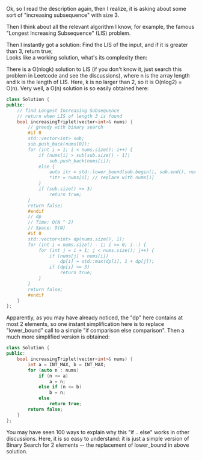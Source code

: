 Ok, so I read the description again, then I realize, it is asking about some sort of "increasing subsequence" with size 3.

Then I think about all the relevant algorithm I know, for example, the famous "Longest Increasing Subsequence" (LIS) problem.

Then I instantly got a solution: Find the LIS of the input, and if it is greater than 3, return true;  
Looks like a working solution, what's its complexity then:

There is a O(nlogk) solution to LIS (if you don't know it, just search this problem in Leetcode and see the discussions), where n is the array length and k is the length of LIS. Here, k is no larger than 2, so it is O(nlog2) = O(n). Very well, a O(n) solution is so easily obtained here:

```cpp
class Solution {
public:
    // find Longest Increasing Subsequence
    // return when LIS of length 3 is found
    bool increasingTriplet(vector<int>& nums) {
        // greedy with binary search
        #if 0
        std::vector<int> sub;
        sub.push_back(nums[0]);
        for (int i = 1; i < nums.size(); i++) {
            if (nums[i] > sub[sub.size() - 1])
                sub.push_back(nums[i]);
            else {
                auto itr = std::lower_bound(sub.begin(), sub.end(), nums[i]);
                *itr = nums[i]; // replace with nums[i]
            }
            if (sub.size() >= 3)
                return true;
        }
        return false;
        #endif
        // dp
        // Time: O(N ^ 2)
        // Space: O(N)
        #if 0
        std::vector<int> dp(nums.size(), 1);
        for (int i = nums.size() - 1; i >= 0; i--) {
            for (int j = i + 1; j < nums.size(); j++) {
                if (nums[j] > nums[i])
                    dp[i] = std::max(dp[i], 1 + dp[j]);
                if (dp[i] >= 3)
                    return true;
            }
        }
        return false;
        #endif
    }
};
```

Apparently, as you may have already noticed, the "dp" here contains at most 2 elements, so one instant simplification here is to replace "lower_bound" call to a simple "if comparison else comparison". Then a much more simplified version is obtained:

``` cpp
class Solution {
public:
    bool increasingTriplet(vector<int>& nums) {
        int a = INT_MAX, b = INT_MAX;
        for (auto n : nums)
            if (n <= a)
                a = n;
            else if (n <= b)
                b = n;
            else
                return true;
        return false;
    }
};
```

You may have seen 100 ways to explain why this "if .. else" works in other discussions. Here, it is so easy to understand: it is just a simple version of Binary Search for 2 elements -- the replacement of lower_bound in above solution.